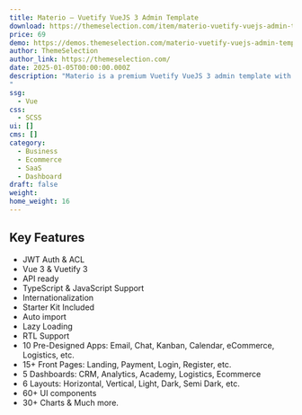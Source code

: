 ```yaml
---
title: Materio – Vuetify VueJS 3 Admin Template
download: https://themeselection.com/item/materio-vuetify-vuejs-admin-template/?ref=133
price: 69
demo: https://demos.themeselection.com/materio-vuetify-vuejs-admin-template/demo-1/dashboards/crm
author: ThemeSelection
author_link: https://themeselection.com/
date: 2025-01-05T00:00:00.000Z
description: "Materio is a premium Vuetify VueJS 3 admin template with a modern and responsive design.
"
ssg:
  - Vue
css:
  - SCSS
ui: []
cms: []
category:
  - Business
  - Ecommerce
  - SaaS
  - Dashboard
draft: false
weight: 
home_weight: 16
---
```


## Key Features

- JWT Auth & ACL
- Vue 3 & Vuetify 3
- API ready
- TypeScript & JavaScript Support
- Internationalization
- Starter Kit Included
- Auto import
- Lazy Loading
- RTL Support
- 10 Pre-Designed Apps: Email, Chat, Kanban, Calendar, eCommerce, Logistics, etc.
- 15+ Front Pages: Landing, Payment, Login, Register, etc.
- 5 Dashboards: CRM, Analytics, Academy, Logistics, Ecommerce
- 6 Layouts: Horizontal, Vertical, Light, Dark, Semi Dark, etc.
- 60+ UI components
- 30+ Charts & Much more.
